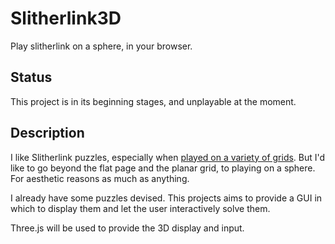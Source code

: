 # Slitherlink3D
Play slitherlink on a sphere, in your browser.

## Status
This project is in its beginning stages, and unplayable at the moment.

## Description
I like Slitherlink puzzles, especially when <a href="http://krazydad.com/tablet/vslitherlink/?kind=penrose_lg_d2&volumeNumber=1&bookNumber=1&puzzleNumber=6">played on a variety of grids</a>.
But I'd like to go beyond the flat page and the planar grid, to playing on a sphere. For aesthetic reasons as much as anything.

I already have some puzzles devised. This projects aims to provide a GUI in which to display them and let the user interactively
solve them.

Three.js will be used to provide the 3D display and input.


